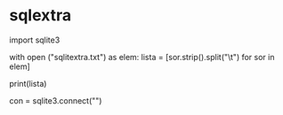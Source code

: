 # sqlextra


import sqlite3

with open ("sqlitextra.txt") as elem:
    lista = [sor.strip().split("\t") for sor in elem]
    
print(lista)

con = sqlite3.connect("") 


















